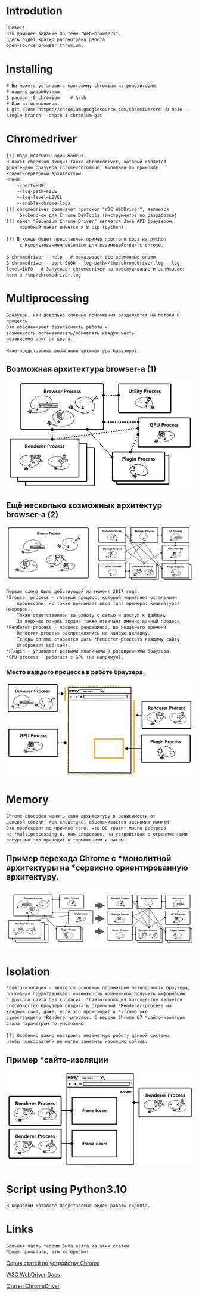 # Introdution

    Привет!
    Это домшнее задание по теме "Web-browsers".
    Здесь будет кратко рассмотрена работа 
    open-source browser Chromium.

# Installing

    # Вы можете установить программу chromium из репозитория
    # вашего дитрибутива
    $ pacman -S chromium    # Arch
    # Или из исходников.
    $ git clone https://chromium.googlesource.com/chromium/src -b main --single-branch --depth 1 chromium-git

# Chromedriver

    [!] Надо пояснить один момент:
    В пакет chromium входит также chromedriver, который является
    фронтендом бразуера chrome/chromium, выполнен по принципу
    клиент-серверной архитектуры.
    Опции:
        --port=PORT
        --log-path=FILE
        --log-level=LEVEL
        --enable-chrome-logs
    [!] chromedriver реализует протокол "W3C WebDriver", является
         backend-ом для Chrome DevTools (Инструментов по разработке)
    [!] пакет "Selenium Chrome Driver" является Java API браузером, 
         подобный пакет имеется и в pip (python).

    [!] В конце будет представлен пример простого кода на python 
         с использованием selenium для взаимодействия с chrome.

    $ chromedriver --help   # показывает все возможные опции
    $ chromedriver --port 9000 --log-path=/tmp/chromedriver.log --log-level=INFO   # Запускает chromedriver на прослушивание и записывает логи в /tmp/chromedriver.log


# Multiprocessing

    Бразуеры, как довольно сложные приложения разделяются на потоки и процессы.
    Это обеспечивает безопасность работы и 
    возможность останавливать/обновлять каждую часть
    независимо друг от друга.
    
    Ниже представлены возможные архитектуры браузеров.

## Возможная архитектура browser-а (1)
 
![browser-arch1](images/brow-arch1.png)

## Ещё несколько возможных архитектур browser-а (2)
    
![browser-arch2](images/brow-arch2.png)

    Первая схема была действующей на момент 2017 года.
    *Browser-process - главный процесс, который управляет остальными 
        процессами, но также принимает ввод (для примера: клавиатура/микрофон).
        Также ответственнен за работу с сетью и доступ к файлам. 
        За верхнюю панель экрана также отвечает именно данный процесс.
    *Renderer-process - процесс рендеринга, до недавнего времени 
        Renderer-process распределялись на каждую вкладку.
        Теперь chrome старается дать *Renderer-proccess каждому сайту. 
        Отоброжает веб-сайт.
    *Plugin - управляет разными плагинами и расширениями браузера.
    *GPU-process - работает с GPU (не напрямую).

### Место каждого процесса в работе браузера.

![processes](images/processes.png)

# Memory

    Chrome способен менять свою архитектуру в зависимости от 
    целевой сборки, как следствие, обеспечивается экономия памяти.
    Это происходит по причине того, что ОС тратит много ресурсов 
    на *multiprocessing и, как следствие, на устройствах с ограниченными
    ресурсами это приводит к торможениям и лагам.

## Пример перехода Chrome с *монолитной архитектуры на *сервисно ориентированную архитектуру.

![browser-arch](images/brow-arch3.png)

# Isolation

    *Сайто-изоляция - является основным параметром безопасности браузера,
    поскольку предотавращает возможность мошенников получить информацию 
    с другого сайта без согласия. *Сайто-изоляция по-существу является 
    способностью браузера создавать отдельный *Renderer-process на
    каждоый сайт, даже, если это происходит в *iframe уже 
    существующего *Renderer-process. С версии Chrome 67 *сайто-изоляция 
    стала параметром по умолчанию.
    
    [!] Особенно важно настроить незаметную работу данной системы, 
    чтобы пользователи не могли заметить изоляцию сайтов.

## Пример *сайто-изоляции

![isolation](images/site-isolation.png)

# Script using Python3.10

    В корневом каталоге представлено видео работы скрипта.

# Links
    
    Большая часть теории была взята из этих статей.
    Прошу прочитать, это интересно!

[Серия статей по устройству Chrome](https://habr.com/ru/post/526696/)

[W3C WebDriver Docs](https://www.w3.org/TR/webdriver2/)

[Статья ChromeDriver](https://habr.com/ru/company/jugru/blog/347024/)
